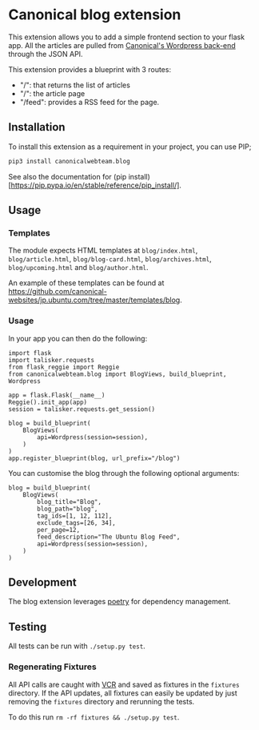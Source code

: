 # Canonical blog extension

This extension allows you to add a simple frontend section to your flask app. All the articles
are pulled from [Canonical's Wordpress back-end](https://admin.insights.ubuntu.com/wp-admin/) through the JSON API.

This extension provides a blueprint with 3 routes:

- "/": that returns the list of articles
- "/<slug>": the article page
- "/feed": provides a RSS feed for the page.

## Installation

To install this extension as a requirement in your project, you can use PIP;

```bash
pip3 install canonicalwebteam.blog
```

See also the documentation for (pip install)[https://pip.pypa.io/en/stable/reference/pip_install/].

## Usage

### Templates

The module expects HTML templates at `blog/index.html`, `blog/article.html`, `blog/blog-card.html`, `blog/archives.html`, `blog/upcoming.html` and `blog/author.html`.

An example of these templates can be found at https://github.com/canonical-websites/jp.ubuntu.com/tree/master/templates/blog.

### Usage

In your app you can then do the following:

```python3
import flask
import talisker.requests
from flask_reggie import Reggie
from canonicalwebteam.blog import BlogViews, build_blueprint, Wordpress

app = flask.Flask(__name__)
Reggie().init_app(app)
session = talisker.requests.get_session()

blog = build_blueprint(
    BlogViews(
        api=Wordpress(session=session),
    )
)
app.register_blueprint(blog, url_prefix="/blog")
```

You can customise the blog through the following optional arguments:

```python3
blog = build_blueprint(
    BlogViews(
        blog_title="Blog",
        blog_path="blog",
        tag_ids=[1, 12, 112],
        exclude_tags=[26, 34],
        per_page=12,
        feed_description="The Ubuntu Blog Feed",
        api=Wordpress(session=session),
    )
)
```

## Development

The blog extension leverages [poetry](https://poetry.eustace.io/) for dependency management.

## Testing

All tests can be run with `./setup.py test`.

### Regenerating Fixtures

All API calls are caught with [VCR](https://vcrpy.readthedocs.io/en/latest/) and saved as fixtures in the `fixtures` directory. If the API updates, all fixtures can easily be updated by just removing the `fixtures` directory and rerunning the tests.

To do this run `rm -rf fixtures && ./setup.py test`.
